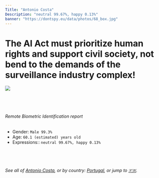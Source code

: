 ```yaml
---
Title: "Antonio Costa"
Description: "neutral 99.67%, happy 0.13%"
banner: "https://dontspy.eu/data/photos/68_box.jpg"
---
```


# The AI Act must prioritize human rights and support civil society, not bend to the demands of the surveillance industry complex!

<link rel="stylesheet" type="text/css" href="/css/blog.css" />

<div class="is-fake" hidden>

_This image is **clearly fake**_, yet we [continue to collect them because the AI Act negotiations](/blog/why-deepfake/) are heading in a direction that will only make people's lives more complicated. For a more in-depth explanation, read: [Double threat: why losing the battle against Face Biometrics would fuel the proliferation of deepfakes](/blog/the-dual-threat-how-losing-the-biometric-battle-fuels-deepfake-proliferation/).


</div>

<!-- <img src="https://dontspy.eu/data/photos/54_box.jpg" /> -->
<img src="https://dontspy.eu/data/photos/68_box.jpg" />

## <br>

###### Remote Biometric Identification report

* <span class="label">Gender:</span> `Male 99.3%`
* <span class="label">Age:</span> `60.1 (estimated) years old`
* <span class="label">Expressions::</span> `neutral 99.67%, happy 0.13%`

## <br>

###### See all of [Antonio Costa](/policymaker#Antonio%20Costa), or by country: [Portugal](/country#Portugal), or jump to [🇫🇷](/x/114).

## <br>
